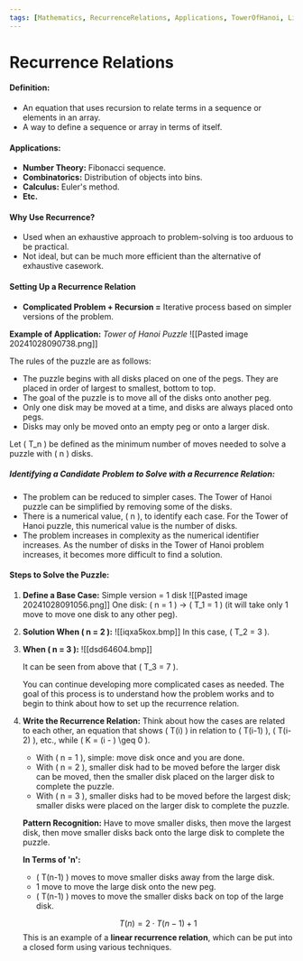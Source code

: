 ```yaml
---
tags: [Mathematics, RecurrenceRelations, Applications, TowerOfHanoi, LinearRecurrence, Definitions]
---
```


# Recurrence Relations

#### **Definition:**
* An equation that uses recursion to relate terms in a sequence or elements in an array.
* A way to define a sequence or array in terms of itself.

#### **Applications:**
* **Number Theory:** Fibonacci sequence.
* **Combinatorics:** Distribution of objects into bins.
* **Calculus:** Euler's method.
* **Etc.**

#### **Why Use Recurrence?**
* Used when an exhaustive approach to problem-solving is too arduous to be practical.
* Not ideal, but can be much more efficient than the alternative of exhaustive casework.

#### **Setting Up a Recurrence Relation**
* **Complicated Problem + Recursion =** Iterative process based on simpler versions of the problem.

**Example of Application:** *Tower of Hanoi Puzzle*
![[Pasted image 20241028090738.png]]

The rules of the puzzle are as follows:
- The puzzle begins with all disks placed on one of the pegs. They are placed in order of largest to smallest, bottom to top.
- The goal of the puzzle is to move all of the disks onto another peg.
- Only one disk may be moved at a time, and disks are always placed onto pegs.
- Disks may only be moved onto an empty peg or onto a larger disk.

Let \( T_n \) be defined as the minimum number of moves needed to solve a puzzle with \( n \) disks.

##### **Identifying a Candidate Problem to Solve with a Recurrence Relation:**
- The problem can be reduced to simpler cases. The Tower of Hanoi puzzle can be simplified by removing some of the disks.
- There is a numerical value, \( n \), to identify each case. For the Tower of Hanoi puzzle, this numerical value is the number of disks.
- The problem increases in complexity as the numerical identifier increases. As the number of disks in the Tower of Hanoi problem increases, it becomes more difficult to find a solution.

#### **Steps to Solve the Puzzle:**
1. **Define a Base Case:** Simple version = 1 disk
   ![[Pasted image 20241028091056.png]]
   One disk: \( n = 1 \) -> \( T_1 = 1 \) (it will take only 1 move to move one disk to any other peg).

2. **Solution When \( n = 2 \):**
   ![[iqxa5kox.bmp]]
   In this case, \( T_2 = 3 \).

3. **When \( n = 3 \):**
   ![[dsd64604.bmp]]
   
   It can be seen from above that \( T_3 = 7 \).

   You can continue developing more complicated cases as needed. The goal of this process is to understand how the problem works and to begin to think about how to set up the recurrence relation.

4. **Write the Recurrence Relation:**
   Think about how the cases are related to each other, an equation that shows \( T(i) \) in relation to \( T(i-1) \), \( T(i-2) \), etc., while \( K = (i - ) \geq 0 \).

   - With \( n = 1 \), simple: move disk once and you are done.
   - With \( n = 2 \), smaller disk had to be moved before the larger disk can be moved, then the smaller disk placed on the larger disk to complete the puzzle.
   - With \( n = 3 \), smaller disks had to be moved before the largest disk; smaller disks were placed on the larger disk to complete the puzzle.

   **Pattern Recognition:** Have to move smaller disks, then move the largest disk, then move smaller disks back onto the large disk to complete the puzzle.

   **In Terms of 'n':**
   - \( T(n-1) \) moves to move smaller disks away from the large disk.
   - 1 move to move the large disk onto the new peg.
   - \( T(n-1) \) moves to move the smaller disks back on top of the large disk.

   $$
   T(n) = 2 \cdot T(n - 1) + 1
   $$
   This is an example of a **linear recurrence relation**, which can be put into a closed form using various techniques.

